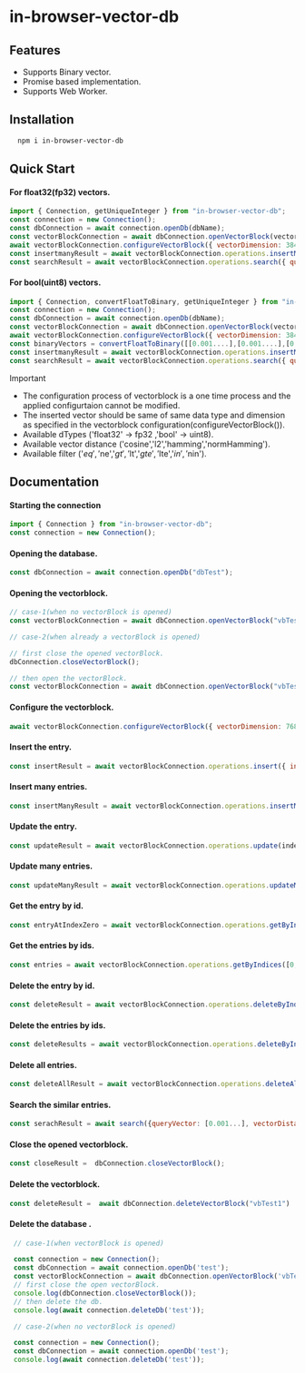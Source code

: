 # in-browser-vector-db

## Features

- Supports Binary vector.
- Promise based implementation.
- Supports Web Worker.


## Installation

```bash
  npm i in-browser-vector-db
```
    
## Quick Start

#### For float32(fp32) vectors.
```javascript
import { Connection, getUniqueInteger } from "in-browser-vector-db";
const connection = new Connection();
const dbConnection = await connection.openDb(dbName);
const vectorBlockConnection = await dbConnection.openVectorBlock(vectorBlockName);
await vectorBlockConnection.configureVectorBlock({ vectorDimension: 384, vectorDType: 'float32' });
const insertmanyResult = await vectorBlockConnection.operations.insertMany({ indices: [getUniqueInteger(),getUniqueInteger(),getUniqueInteger()], texts: ["what is earth?","what is web?","what is vector db"], vectors: [[0.01...],[0.01...],[0.01...]], metadataArray: [{name:"test0",age:30,hobby:["dancing"]},{name:"test1",age:40,hobby:["running"]},{name:"test2",age:50,hobby:["cooking"]}] });
const searchResult = await vectorBlockConnection.operations.search({ queryVector: [0.001...], topK: 6, vectorDistance: 'cosine', where:{ name: { $eq: "test1" }, age: { $lte: 50 }, hobby: { $nin: "dancing" } }});
```

#### For bool(uint8) vectors.
```javascript
import { Connection, convertFloatToBinary, getUniqueInteger } from "in-browser-vector-db";
const connection = new Connection();
const dbConnection = await connection.openDb(dbName);
const vectorBlockConnection = await dbConnection.openVectorBlock(vectorBlockName);
await vectorBlockConnection.configureVectorBlock({ vectorDimension: 384, vectorDType: 'bool' });
const binaryVectors = convertFloatToBinary([[0.001....],[0.001....],[0.001....]]);
const insertmanyResult = await vectorBlockConnection.operations.insertMany({ indices: [getUniqueInteger(),getUniqueInteger(),getUniqueInteger()], texts: ["what is earth?","what is web?","what is vector db"], vectors: binaryVectors, metadataArray: [{name:"test0",age:30,hobby:["dancing"]},{name:"test1",age:40,hobby:["running"]},{name:"test2",age:50,hobby:["cooking"]}] });
const searchResult = await vectorBlockConnection.operations.search({ queryVector: [0.001...], topK: 6, vectorDistance: 'normHamming', where:{ name: { $eq: "test1" }, age: { $lte: 50 }, hobby: { $nin: "dancing" } }});
```
> [!IMPORTANT]  
> * The configuration process of vectorblock is a one time process and the applied configurtaion cannot be modified.
> * The inserted vector should be same of same data type and dimension as specified in the vectorblock configuration(configureVectorBlock()).
> * Available dTypes ('float32' -> fp32 ,'bool' -> uint8).
> * Available vector distance ('cosine','l2','hamming','normHamming').
> * Available filter ('$eq','$ne','$gt','$lt','$gte','$lte','$in','$nin').



## Documentation

#### Starting the connection
```javascript
import { Connection } from "in-browser-vector-db";
const connection = new Connection();

```

#### Opening the database.
```javascript
const dbConnection = await connection.openDb("dbTest");

```

#### Opening the vectorblock.
```javascript
// case-1(when no vectorBlock is opened)
const vectorBlockConnection = await dbConnection.openVectorBlock("vbTest1");

// case-2(when already a vectorBlock is opened)

// first close the opened vectorBlock.
dbConnection.closeVectorBlock();

// then open the vectorBlock.
const vectorBlockConnection = await dbConnection.openVectorBlock("vbTest1");

```

#### Configure the vectorblock.
```javascript
await vectorBlockConnection.configureVectorBlock({ vectorDimension: 768, vectorDType: 'float32' });

```

#### Insert the entry.
```javascript
const insertResult = await vectorBlockConnection.operations.insert({ index: 0, text: "hello test.", vector: [0.000001 ,....], metadata: {name: "test",age: 30,hobby:["dancing","running"]} });

```

#### Insert many entries.
```javascript
const insertManyResult = await vectorBlockConnection.operations.insertMany({ indices:[0], texts: ["hello test."], vectors: [[0.000001 ,....]], metadataArray: [{name: "test"}] });

```

#### Update the entry.
```javascript
const updateResult = await vectorBlockConnection.operations.update(index, { text: "what about you?", vector: [0.001...],metadata:{name:"test00"} });


```

#### Update many entries.
```javascript
const updateManyResult = await vectorBlockConnection.operations.updateMany(indices, { texts: ["what about you?","How are you?"], vectors: [[0.001...],[0.001...]],metadataArray:[{name:"test00"},{name:"test11"}] });


```

#### Get the entry by id.
```javascript
const entryAtIndexZero = await vectorBlockConnection.operations.getByIndex(0);

```

#### Get the entries by ids.
```javascript
const entries = await vectorBlockConnection.operations.getByIndices([0,1,2]);

```

#### Delete the entry by id.
```javascript
const deleteResult = await vectorBlockConnection.operations.deleteByIndex(0);

```

#### Delete the entries by ids.
```javascript
const deleteResults = await vectorBlockConnection.operations.deleteByIndices([0,1,2]);

```

#### Delete all entries.
```javascript
const deleteAllResult = await vectorBlockConnection.operations.deleteAll();

```

#### Search the similar entries.
```javascript
const serachResult = await search({queryVector: [0.001...], vectorDistance: 'cosine',topK: 5,where:{ name: { $eq: "test" }, age: { $lte: 50 }, hobby: { $in: "dancing" } }});

```

#### Close the opened vectorblock.
```javascript
const closeResult =  dbConnection.closeVectorBlock();

```

#### Delete the  vectorblock.
```javascript
const deleteResult =  await dbConnection.deleteVectorBlock("vbTest1")

```

#### Delete the database .
```javascript
 // case-1(when vectorBlock is opened)

 const connection = new Connection();
 const dbConnection = await connection.openDb('test');
 const vectorBlockConnection = await dbConnection.openVectorBlock('vbTest1');
 // first close the open vectorBlock.
 console.log(dbConnection.closeVectorBlock());
 // then delete the db.
 console.log(await connection.deleteDb('test'));

 // case-2(when no vectorBlock is opened)

 const connection = new Connection();
 const dbConnection = await connection.openDb('test');
 console.log(await connection.deleteDb('test'));


```

